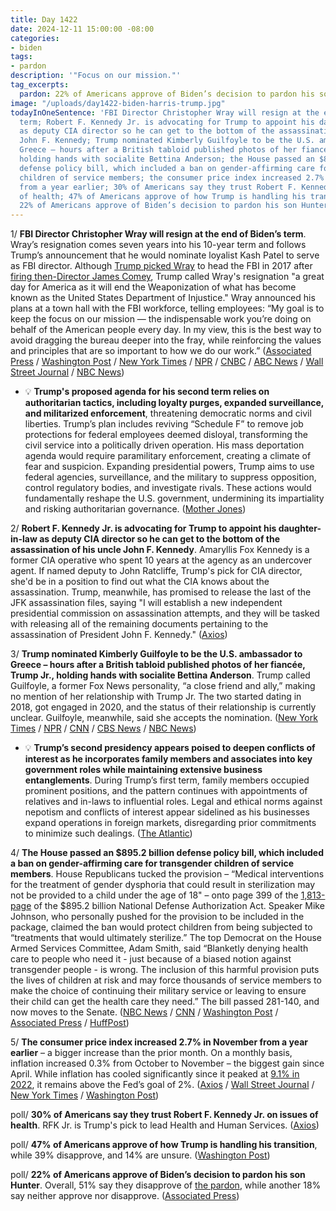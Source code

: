 ```yaml
---
title: Day 1422
date: 2024-12-11 15:00:00 -08:00
categories:
- biden
tags:
- pardon
description: '"Focus on our mission."'
tag_excerpts:
  pardon: 22% of Americans approve of Biden’s decision to pardon his son Hunter.
image: "/uploads/day1422-biden-harris-trump.jpg"
todayInOneSentence: 'FBI Director Christopher Wray will resign at the end of Biden’s
  term; Robert F. Kennedy Jr. is advocating for Trump to appoint his daughter-in-law
  as deputy CIA director so he can get to the bottom of the assassination of his uncle
  John F. Kennedy; Trump nominated Kimberly Guilfoyle to be the U.S. ambassador to
  Greece – hours after a British tabloid published photos of her fiancée, Trump Jr.,
  holding hands with socialite Bettina Anderson; the House passed an $895.2 billion
  defense policy bill, which included a ban on gender-affirming care for transgender
  children of service members; the consumer price index increased 2.7% in November
  from a year earlier; 30% of Americans say they trust Robert F. Kennedy Jr. on issues
  of health; 47% of Americans approve of how Trump is handling his transition; and
  22% of Americans approve of Biden’s decision to pardon his son Hunter. '
---
```


1/ **FBI Director Christopher Wray will resign at the end of Biden’s term**. Wray’s resignation comes seven years into his 10-year term and follows Trump’s announcement that he would nominate loyalist Kash Patel to serve as FBI director. Although [Trump picked Wray](https://whatthefuckjusthappenedtoday.com/2017/06/07/Day-139/#10-trump%E2%80%99s-pick-for-fbi-director-bli) to head the FBI in 2017 after [firing then-Director James Comey](https://whatthefuckjusthappenedtoday.com/2017/05/09/Day-110/#1-trump-fired-james-comey-on-the-rec), Trump called Wray's resignation "a great day for America as it will end the Weaponization of what has become known as the United States Department of Injustice." Wray announced his plans at a town hall with the FBI workforce, telling employees: “My goal is to keep the focus on our mission — the indispensable work you’re doing on behalf of the American people every day. In my view, this is the best way to avoid dragging the bureau deeper into the fray, while reinforcing the values and principles that are so important to how we do our work.” ([Associated Press](https://apnews.com/article/wray-fbi-director-resign-trump-patel-ca7553c92819b5487ce12de252a5a543) / [Washington Post](https://www.washingtonpost.com/national-security/2024/12/11/christopher-wray-resigns-fbi-director-trump-nominee/) / [New York Times](https://www.nytimes.com/live/2024/12/11/us/trump-news) / [NPR](https://www.npr.org/2024/12/11/g-s1-33710/trump-fbi-wray-resigns) / [CNBC](https://www.cnbc.com/2024/12/11/fbi-director-christopher-wray-to-resign-before-trump-takes-office.html) / [ABC News](https://abcnews.go.com/Politics/fbi-director-chris-wray-resigning-amid-pressure-trump/story?id=116653050) / [Wall Street Journal](https://www.wsj.com/politics/policy/christopher-wray-fbi-director-resigns-69069f42) / [NBC News](https://www.nbcnews.com/politics/justice-department/fbi-director-chris-wray-says-resign-ahead-trumps-inauguration-rcna183808))

* 💡 **Trump's proposed agenda for his second term relies on authoritarian tactics, including loyalty purges, expanded surveillance, and militarized enforcement**, threatening democratic norms and civil liberties. Trump’s plan includes reviving “Schedule F” to remove job protections for federal employees deemed disloyal, transforming the civil service into a politically driven operation. His mass deportation agenda would require paramilitary enforcement, creating a climate of fear and suspicion. Expanding presidential powers, Trump aims to use federal agencies, surveillance, and the military to suppress opposition, control regulatory bodies, and investigate rivals. These actions would fundamentally reshape the U.S. government, undermining its impartiality and risking authoritarian governance. ([Mother Jones](https://www.motherjones.com/politics/2024/12/biden-trump-federal-power-police-state/))

2/ **Robert F. Kennedy Jr. is advocating for Trump to appoint his daughter-in-law as deputy CIA director so he can get to the bottom of the assassination of his uncle John F. Kennedy**. Amaryllis Fox Kennedy is a former CIA operative who spent 10 years at the agency as an undercover agent. If named deputy to John Ratcliffe, Trump's pick for CIA director, she'd be in a position to find out what the CIA knows about the assassination. Trump, meanwhile, has promised to release the last of the JFK assassination files, saying "I will establish a new independent presidential commission on assassination attempts, and they will be tasked with releasing all of the remaining documents pertaining to the assassination of President John F. Kennedy." ([Axios](https://www.axios.com/2024/12/11/rfk-jr-cia-jfk-kennedy-assassination-amaryllis-fox))

3/ **Trump nominated Kimberly Guilfoyle to be the U.S. ambassador to Greece – hours after a British tabloid published photos of her fiancée, Trump Jr., holding hands with socialite Bettina Anderson**. Trump called Guilfoyle, a former Fox News personality, “a close friend and ally,” making no mention of her relationship with Trump Jr. The two started dating in 2018, got engaged in 2020, and the status of their relationship is currently unclear. Guilfoyle, meanwhile, said she accepts the nomination. ([New York Times](https://www.nytimes.com/2024/12/10/style/kimberly-guilfoyle-trump-greece-ambassador.html) / [NPR](https://www.npr.org/2024/12/11/nx-s1-5225390/trump-kimberly-guilfoyle-ambassador-greece) / [CNN](https://www.cnn.com/2024/12/10/politics/trump-picks-kimberly-guilfoyle-greece-ambassador/) / [CBS News](https://www.cbsnews.com/news/trump-kimberly-guilfoyle-greece-ambassador/) / [NBC News](https://www.nbcnews.com/politics/donald-trump/trump-picks-kimberly-guilfoyle-tom-barrack-ambassadors-greece-turkey-rcna183708))

* 💡 **Trump’s second presidency appears poised to deepen conflicts of interest as he incorporates family members and associates into key government roles while maintaining extensive business entanglements**. During Trump’s first term, family members occupied prominent positions, and the pattern continues with appointments of relatives and in-laws to influential roles. Legal and ethical norms against nepotism and conflicts of interest appear sidelined as his businesses expand operations in foreign markets, disregarding prior commitments to minimize such dealings. ([The Atlantic](https://www.theatlantic.com/newsletters/archive/2024/12/the-trump-familys-many-entanglements/680952/))

4/ **The House passed an $895.2 billion defense policy bill, which included a ban on gender-affirming care for transgender children of service members**. House Republicans tucked the provision – “Medical interventions for the treatment of gender dysphoria that could result in sterilization may not be provided to a child under the age of 18" – onto page 399 of the [1,813-page](https://docs.house.gov/billsthisweek/20241209/RCP_HR5009_xml%5B89%5D.pdf) of the $895.2 billion National Defense Authorization Act. Speaker Mike Johnson, who personally pushed for the provision to be included in the package, claimed the ban would protect children from being subjected to “treatments that would ultimately sterilize.” The top Democrat on the House Armed Services Committee, Adam Smith, said “Blanketly denying health care to people who need it - just because of a biased notion against transgender people - is wrong. The inclusion of this harmful provision puts the lives of children at risk and may force thousands of service members to make the choice of continuing their military service or leaving to ensure their child can get the health care they need.” The bill passed 281-140, and now moves to the Senate. ([NBC News](https://www.nbcnews.com/politics/congress/house-poised-pass-massive-defense-bill-ban-gender-affirming-care-trans-rcna183810) / [CNN](https://www.cnn.com/2024/12/11/politics/house-vote-ndaa-transgender-children/index.html) / [Washington Post](https://www.washingtonpost.com/national-security/2024/12/11/ndaa-pentagon-transgender-care-children/) / [Associated Press](https://apnews.com/article/military-pay-raise-transgender-care-defense-bill-53c929ef534d906f721426f41b23a53c) / [HuffPost](https://www.huffpost.com/entry/republicans-transgender-youth-defense-bill_n_67586f42e4b00d5a137d6b94))

5/ **The consumer price index increased 2.7% in November from a year earlier** – a bigger increase than the prior month. On a monthly basis, inflation increased 0.3% from October to November – the biggest gain since April. While inflation has cooled significantly since it peaked at [9.1% in 2022](https://whatthefuckjusthappenedtoday.com/2022/07/13/day-540/#1-inflation-climbed-to-9-1-in-june-c), it remains above the Fed’s goal of 2%. ([Axios](https://www.axios.com/2024/12/11/cpi-report-november-inflation-economy) / [Wall Street Journal](https://www.wsj.com/economy/cpi-report-inflation-november-interest-rate-d2520eaa) / [New York Times](https://www.nytimes.com/2024/12/11/business/inflation-cpi-november.html) / [Washington Post](https://www.washingtonpost.com/business/2024/12/11/cpi-november-inflation-insurance/))

poll/ **30% of Americans say they trust Robert F. Kennedy Jr. on issues of health**. RFK Jr. is Trump's pick to lead Health and Human Services. ([Axios](https://www.axios.com/2024/12/11/trump-rfk-jr-american-distrust-health-poll))

poll/ **47% of Americans approve of how Trump is handling his transition**, while 39% disapprove, and 14% are unsure. ([Washington Post](https://www.washingtonpost.com/politics/2024/12/11/trump-administration-transition/#link-AR37LAMV7RGMRBNK53RP7UFJZI))

poll/ **22% of Americans approve of Biden’s decision to pardon his son Hunter**. Overall, 51% say they disapprove of [the pardon](https://whatthefuckjusthappenedtoday.com/wtf-is/pardon/), while another 18% say neither approve nor disapprove. ([Associated Press](https://apnews.com/article/hunter-biden-pardon-poll-approve-disapprove-survey-cb7b7e4931b0a778bd0a68cc1733c4a9))